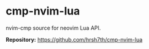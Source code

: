 # cmp-nvim-lua

nvim-cmp source for neovim Lua API.

**Repository:** <https://github.com/hrsh7th/cmp-nvim-lua>

<!-- vim: set ft=markdown: -->